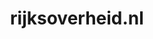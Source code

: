 ---
layout: post
title: "rijksoverheid.nl"
internal_url: "/dutchgov/rijksoverheid.nl.html"
subdomains_count: 99
all_subdomains_count: 350
urls_count: 35
ssl_rank: 0
http_rank: 66.285714285714
url_link: /data/rijksoverheid.nl/urls.txt
all_subdomains_link: /data/rijksoverheid.nl/all_subdomains.txt
subdomains_link: /data/rijksoverheid.nl/subdomains.txt
categories: dutchgov
---